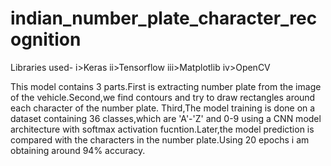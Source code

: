 # indian_number_plate_character_recognition
Libraries used-
i>Keras
ii>Tensorflow
iii>Matplotlib
iv>OpenCV

This model contains 3 parts.First is extracting number plate from the image of the vehicle.Second,we find contours and try to draw rectangles around each character of the number plate.
Third,The model training is done on a dataset containing 36 classes,which are 'A'-'Z' and 0-9 using a CNN model architecture with softmax activation fucntion.Later,the model prediction is compared with the
characters in the number plate.Using 20 epochs i am obtaining around 94% accuracy.
